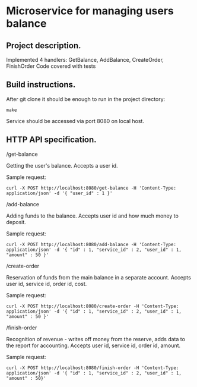 # Microservice for managing users balance

## Project description.
Implemented 4 handlers: GetBalance, AddBalance, CreateOrder, FinishOrder
Code covered with tests

## Build instructions.
After git clone it should be enough to run in the project directory:

`make`

Service should be accessed via port 8080 on local host.

## HTTP API specification.
/get-balance

Getting the user's balance.
Accepts a user id.

Sample request:

`curl -X POST http://localhost:8080/get-balance -H 'Content-Type: application/json' -d '{ "user_id" : 1 }'`

/add-balance

Adding funds to the balance.
Accepts user id and how much money to deposit.

Sample request:

`curl -X POST http://localhost:8080/add-balance -H 'Content-Type: application/json' -d '{ "id" : 1, "service_id" : 2, "user_id" : 1, "amount" : 50 }'`

/create-order

Reservation of funds from the main balance in a separate account.
Accepts user id, service id, order id, cost.

Sample request:

`curl -X POST http://localhost:8080/create-order -H 'Content-Type: application/json' -d '{ "id" : 1, "service_id" : 2, "user_id" : 1, "amount" : 50 }'`

/finish-order

Recognition of revenue - writes off money from the reserve, adds data to the report for accounting.
Accepts user id, service id, order id, amount.

Sample request:

`curl -X POST http://localhost:8080/finish-order -H 'Content-Type: application/json' -d '{ "id" : 1, "service_id" : 2, "user_id" : 1, "amount" : 50}'`
